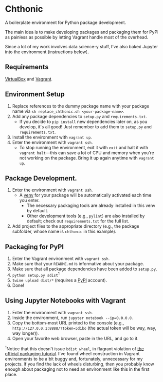 # Chthonic
A boilerplate environment for Python package development.

The main idea is to make developing packages and packaging them for PyPI as painless as possible by letting Vagrant handle most of the overhead.

Since a lot of my work involves data science-y stuff, I've also baked Jupyter into the environment (instructions below).

## Requirements
[VirtualBox](https://www.virtualbox.org/) and [Vagrant](https://www.vagrantup.com/).

## Environment Setup
1. Replace references to the dummy package name with your package name via `sh replace_chthonic.sh <your-package-name>`.
2. Add any package dependencies to `setup.py` and `requirements.txt`.
   * If you decide to `pip install` new dependencies later on, as you develop, it's all good! Just remember to add them to `setup.py` and `requirements.txt`.
3. Install the environment with `vagrant up`.
4. Enter the environment with `vagrant ssh`.
   * To stop running the environment, exit it with `exit` and halt it with `vagrant halt`—this can save a lot of CPU and memory when you're not working on the package. Bring it up again anytime with `vagrant up`.

## Package Development.
1. Enter the environment with `vagrant ssh`.
   * A [venv](https://docs.python.org/3/library/venv.html) for your package will be automatically activated each time you enter.
     * The necessary packaging tools are already installed in this venv by default.
     * Other development tools (e.g., `pylint`) are also installed by default; check out `requirements.txt` for the full list.
2. Add project files to the appropriate directory (e.g., the package subfolder, whose name is `chthonic` in this example).

## Packaging for PyPI
1. Enter the Vagrant environment with `vagrant ssh`.
2. Make sure that your `README.md` is informative about your package.
3. Make sure that all package dependencies have been added to `setup.py`.
4. `python setup.py sdist`<sup>1</sup>
5. `twine upload dist/*` (requires a [PyPI](https://pypi.org/) account).
6. Done!

## Using Jupyter Notebooks with Vagrant
1. Enter the environment with `vagrant ssh`.
2. Inside the environment, run `jupyter notebook --ip=0.0.0.0`.
3. Copy the bottom-most URL printed to the console (e.g., `http://127.0.0.1:8888/?token=5dibo` (the actual token will be way, way, way longer)).
4. Open your favorite web browser, paste in the URL, and go to it.

<sup>1</sup>Notice that this doesn't issue `bdist_wheel`, in flagrant violation of [the official packaging tutorial](https://packaging.python.org/tutorials/packaging-projects/). I've found wheel construction in Vagrant environments to be a bit buggy and, fortunately, unnecessary for my projects. If you find the lack of wheels disturbing, then you probably know enough about packaging not to need an environment like this in the first place.
